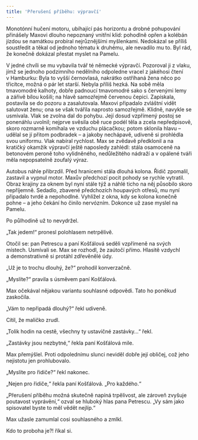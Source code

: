 ```yaml
---
title: 'Přerušení příběhu: výpravčí'
---
```


Monotónní hučení motoru, ubíhající pás horizontu a drobné pohupování přinášely Maxovi dlouho nepoznaný vnitřní klid: pohodlně opřen a kolébán jízdou se namátkou probíral nejrůznějšími myšlenkami. Nedokázal se příliš soustředit a těkal od jednoho tématu k druhému, ale nevadilo mu to. Byl rád, že konečně dokázal přestat myslet na Pamelu.

V jedné chvíli se mu vybavila tvář té německé výpravčí. Pozoroval ji z vlaku, jímž se jednoho podzimního nedělního odpoledne vracel z jakéhosi čtení v Hamburku: Byla to vyšší černovlasá, nakrátko ostříhaná žena něco po třicítce, možná o pár let starší. Nebyla příliš hezká. Na sobě měla tmavomodré kalhoty, dobře padnoucí tmavomodré sako s červenými lemy a zářivě bílou košili; na hlavě samozřejmě červenou čepici. Zapískala, postavila se do pozoru a zasalutovala. Maxovi připadalo zvláštní vidět salutovat ženu; ona se však tvářila naprosto samozřejmě. Klidně, navykle se usmívala. Vlak se zvolna dal do pohybu. Její dosud vzpřímený postoj se ponenáhlu uvolnil; nejprve svěsila obě ruce podél těla a zcela nepředpisově, skoro rozmarně komíhala ve vzduchu plácačkou; potom sklonila hlavu – udělal se jí přitom podbradek – a jakoby nechápavě, udiveně si prohlédla svou uniformu. Vlak nabíral rychlost. Max se zvědavě předklonil a na kratičký okamžik výpravčí ještě naposledy zahlédl: stála osamoceně na betonovém peroně toho vylidněného, nedůležitého nádraží a v opálené tváři měla nepopsatelně zoufalý výraz.

Autobus náhle přibrzdil. Před hranicemi stála dlouhá kolona. Řidič zpomalil, zastavil a vypnul motor. Maxův předchozí pocit pohody se rychle vytratil. Obraz krajiny za oknem byl nyní stále týž a náhlé ticho na něj působilo skoro nepříjemně. Sedadlo, zbavené předchozích houpavých otřesů, mu nyní připadalo tvrdé a nepohodlné. Vyhlížel z okna, kdy se kolona konečně pohne – a jeho čekání ho činilo nervózním. Dokonce už zase myslel na Pamelu.

Po půlhodině už to nevydržel.

„Tak jedem!“ pronesl polohlasem netrpělivě.

Otočil se: pan Petrescu a paní Košťálová seděli vzpřímeně na svých místech. Usmívali se. Max se rozhodl, že zaútočí přímo. Hlasitě vzdychl a demonstrativně si protáhl zdřevěnělé údy.

„Už je to trochu dlouhý, že?“ prohodil konverzačně.

„Myslíte?“ pravila s úsměvem paní Košťálová.

Max očekával nějakou variantu souhlasné odpovědi. Tato ho poněkud zaskočila.

„Vám to nepřipadá dlouhý?“ řekl udiveně.

Cítil, že maličko zrudl.

„Tolik hodin na cestě, všechny ty ustavičné zastávky…“ řekl.

„Zastávky jsou nezbytné,“ řekla paní Košťálová mile.

Max přemýšlel. Proti odpolednímu slunci neviděl dobře její obličej, což jeho nejistotu jen prohlubovalo.

„Myslíte pro řidiče?“ řekl nakonec.

„Nejen pro řidiče,“ řekla paní Košťálová. „Pro každého.“

„Přerušení příběhu možná skutečně napíná trpělivost, ale zároveň zvyšuje poutavost vyprávění,“ ozval se hluboký hlas pana Petrescu. „Vy sám jako spisovatel byste to měl vědět nejlíp.“

Max užasle zamumlal cosi souhlasného a zmlkl.

Kdo to proboha je?! říkal si.
